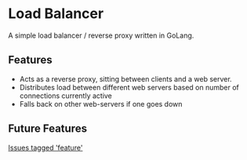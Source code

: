 # Load Balancer
A simple load balancer / reverse proxy written in GoLang. 

## Features
 - Acts as a reverse proxy, sitting between clients and a web server.
 - Distributes load between different web servers based on number of connections currently active
 - Falls back on other web-servers if one goes down

## Future Features
[Issues tagged 'feature'](https://github.com/nwoodthorpe/Load-Balancer-Golang/issues?q=is%3Aissue+is%3Aopen+label%3Afeature)
